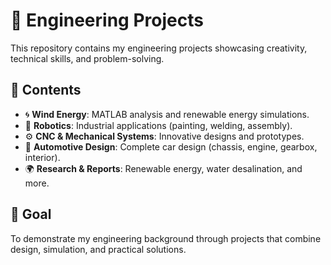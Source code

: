 # 🚀 Engineering Projects

This repository contains my engineering projects showcasing creativity, technical skills, and problem-solving.

## 📂 Contents
- 🌀 **Wind Energy**: MATLAB analysis and renewable energy simulations.  
- 🤖 **Robotics**: Industrial applications (painting, welding, assembly).  
- ⚙️ **CNC & Mechanical Systems**: Innovative designs and prototypes.  
- 🚗 **Automotive Design**: Complete car design (chassis, engine, gearbox, interior).  
- 🌍 **Research & Reports**: Renewable energy, water desalination, and more.  

## 🎯 Goal
To demonstrate my engineering background through projects that combine design, simulation, and practical solutions.
